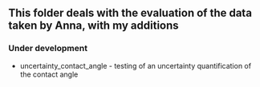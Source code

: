 ## This folder deals with the evaluation of the data taken by Anna, with my additions


### Under development
* uncertainty_contact_angle - testing of an uncertainty quantification of the contact angle
